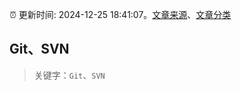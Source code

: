 :alarm_clock: 更新时间: 2024-12-25 18:41:07。[文章来源](/README.md)、[文章分类](/TAGS.md)

## Git、SVN


> 关键字：`Git`、`SVN`



